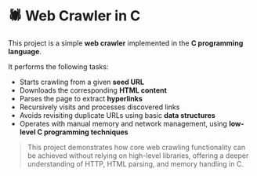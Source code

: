 
# 🕷️ Web Crawler in C

This project is a simple **web crawler** implemented in the **C programming language**.

It performs the following tasks:

- Starts crawling from a given **seed URL**
- Downloads the corresponding **HTML content**
- Parses the page to extract **hyperlinks**
- Recursively visits and processes discovered links
- Avoids revisiting duplicate URLs using basic **data structures**
- Operates with manual memory and network management, using **low-level C programming techniques**

> This project demonstrates how core web crawling functionality can be achieved without relying on high-level libraries, offering a deeper understanding of HTTP, HTML parsing, and memory handling in C.

